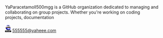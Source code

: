 YaParacetamoll500mgg is a GitHub organization dedicated to managing and collaborating on group projects. Whether you're working on coding projects, documentation

<img src="/assets/best_email.gif" height="26px"> 555555@yaheee.com
